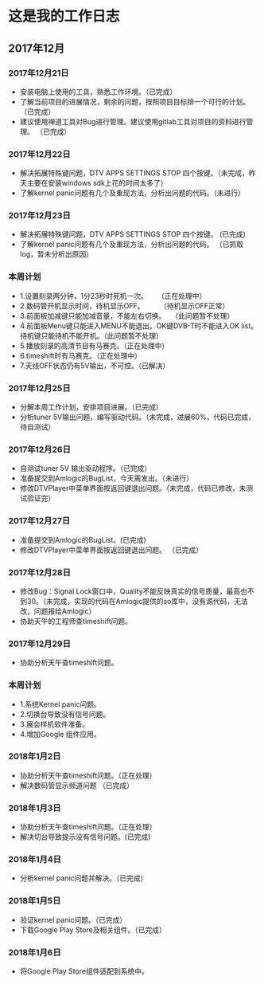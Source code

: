 # 这是我的工作日志

## 2017年12月

### 2017年12月21日
>>>
- 安装电脑上使用的工具，熟悉工作环境。（已完成）
- 了解当前项目的进展情况，剩余的问题，按照项目目标排一个可行的计划。 （已完成）
- 建议使用禅道工具对Bug进行管理。建议使用gitlab工具对项目的资料进行管理。 （已完成）
>>>

### 2017年12月22日

>>>
- 解决拓展特殊键问题，DTV APPS SETTINGS STOP 四个按键。（未完成，昨天主要在安装windows sdk上花的时间太多了）
- 了解kernel panic问题有几个及重现方法，分析出问题的代码。（未进行）
>>>

### 2017年12月23日

>>>
- 解决拓展特殊键问题，DTV APPS SETTINGS STOP 四个按键。      (已完成)
- 了解kernel panic问题有几个及重现方法，分析出问题的代码。   （已抓取log，暂未分析出原因）
>>>


### 本周计划
>>>
- 1.设置刻录两分钟，1分23秒时死机一次。     （正在处理中）
- 2.数码管开机显示时间，待机显示OFF。        （待机显示OFF正常）
- 3.前面板加减键只能加减音量，不能左右切换。   （此问题暂不处理）
- 4.前面板Menu键只能进入MENU不能退出。OK键DVB-T时不能进入OK list。待机键只能待机不能开机。（此问题暂不处理）
- 5.播放刻录的高清节目有马赛克。（正在处理中）
- 6.timeshift时有马赛克。（正在处理中）
- 7.天线OFF状态仍有5V输出，不可控。（已解决）
>>>

### 2017年12月25日

>>>
- 分解本周工作计划，安排项目进展。（已完成）
- 分析tuner 5V输出问题，编写驱动代码。（未完成，进展60%，代码已完成，待自测试） 
>>>

### 2017年12月26日
>>>
- 自测试tuner 5V 输出驱动程序。（已完成）
- 准备提交到Amlogic的BugList，今天需发出。（未进行）
- 修改DTVPlayer中菜单界面按返回键退出问题。（未完成，代码已修改，未测试验证完）
>>>

### 2017年12月27日
>>>
- 准备提交到Amlogic的BugList。(已完成)
- 修改DTVPlayer中菜单界面按返回键退出问题。 （已完成）
>>>

### 2017年12月28日
>>>
- 修改Bug：Signal Lock窗口中，Quality不能反映真实的信号质量，最高也不到30。（未完成，实现的代码在Amlogic提供的so库中，没有源代码，无法改，问题报给Amlogic）
- 协助天午的工程师查timeshift问题。
>>>

### 2017年12月29日 
>>>
- 协助分析天午查timeshift问题。
>>>

### 本周计划
>>>
- 1.系统Kernel panic问题。     
- 2.切换台导致没有信号问题。    
- 3.展会样机软件准备。
- 4.增加Google 组件应用。
>>>

### 2018年1月2日
>>>
- 协助分析天午查timeshift问题。（正在处理）
- 解决数码管显示频道问题 （已完成）
>>>

### 2018年1月3日
>>>
- 协助分析天午查timeshift问题。（正在处理）
- 解决切台导致提示没有信号问题。(已完成)
>>>

### 2018年1月4日
>>>
- 分析kernel panic问题并解决。（已完成）
>>>

### 2018年1月5日
>>>
- 验证kernel panic问题。（已完成）
- 下载Google Play Store及相关组件。（已完成）
>>>

### 2018年1月6日
>>>
- 将Google Play Store组件适配到系统中。
>>>
